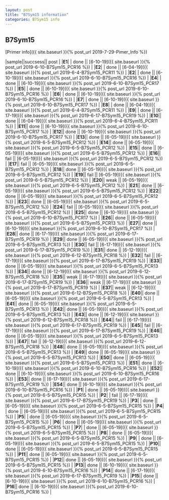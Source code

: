 ```yaml
---
layout: post
title: "B7Sym15 information"
categories: B7Sym15 info
---
```


## B7Sym15

[Primer info]({{ site.baseurl }}{% post_url 2019-7-29-Pimer_Info %})


|sample||succsess|| post |
|**E1**| | done || [6-10-19]({{ site.baseurl }}{% post_url 2019-6-10-B7Sym15_PCR16 %}) |
|**E2**| | done || [6-04-19]({{ site.baseurl }}{% post_url 2019-6-4-B7Sym15_PCR11 %}) |
|**E2**| | done || [6-10-19]({{ site.baseurl }}{% post_url 2019-6-10-B7Sym15_PCR16 %}) |
|**E4**| | done || [6-10-19]({{ site.baseurl }}{% post_url 2019-6-10-B7Sym15_PCR17 %}) |
|**E5**| | done || [6-10-19]({{ site.baseurl }}{% post_url 2019-6-10-B7Sym15_PCR16 %}) |
|**E6**| | done || [6-10-19]({{ site.baseurl }}{% post_url 2019-6-10-B7Sym15_PCR16 %}) |
|**E7**| | done || [6-10-19]({{ site.baseurl }}{% post_url 2019-6-10-B7Sym15_PCR17 %}) |
|**E8**| | done || [6-04-19]({{ site.baseurl }}{% post_url 2019-6-4-B7Sym15_PCR11 %}) |
|**E9**| | done || [6-17-19]({{ site.baseurl }}{% post_url 2019-6-17-B7Sym15_PCR19 %}) |
|**E10**|| done || [6-04-19]({{ site.baseurl }}{% post_url 2019-6-4-B7Sym15_PCR11 %}) |
|**E11**|| done || [6-10-19]({{ site.baseurl }}{% post_url 2019-6-10-B7Sym15_PCR17 %}) |
|**E12**|| done || [6-10-19]({{ site.baseurl }}{% post_url 2019-6-10-B7Sym15_PCR17 %}) |
|**E13**|| done || [6-05-19]({{ site.baseurl }}{% post_url 2019-6-5-B7Sym15_PCR12 %}) |
|**E14**|| done || [6-05-19]({{ site.baseurl }}{% post_url 2019-6-5-B7Sym15_PCR12 %}) |
|**E15**|| done || [6-05-19]({{ site.baseurl }}{% post_url 2019-6-5-B7Sym15_PCR12 %}) |
|**E16**|| fail || [6-05-19]({{ site.baseurl }}{% post_url 2019-6-5-B7Sym15_PCR12 %}) |
|**E17**|| fail || [6-05-19]({{ site.baseurl }}{% post_url 2019-6-5-B7Sym15_PCR12 %}) |
|**E18**|| done || [6-05-19]({{ site.baseurl }}{% post_url 2019-6-5-B7Sym15_PCR12 %}) |
|**E19**|| fail || [6-05-19]({{ site.baseurl }}{% post_url 2019-6-5-B7Sym15_PCR12 %}) |
|**E20**|| weak || [6-05-19]({{ site.baseurl }}{% post_url 2019-6-5-B7Sym15_PCR12 %}) |
|**E21**|| done || [6-05-19]({{ site.baseurl }}{% post_url 2019-6-5-B7Sym15_PCR12 %}) |
|**E22**|| done || [6-05-19]({{ site.baseurl }}{% post_url 2019-6-5-B7Sym15_PCR12 %}) |
|**E23**|| done || [6-05-19]({{ site.baseurl }}{% post_url 2019-6-5-B7Sym15_PCR12 %}) |
|**E24**|| fail || [6-05-19]({{ site.baseurl }}{% post_url 2019-6-5-B7Sym15_PCR12 %}) |
|**E25**|| done || [6-10-19]({{ site.baseurl }}{% post_url 2019-6-10-B7Sym15_PCR17 %}) |
|**E26**|| done || [6-05-19]({{ site.baseurl }}{% post_url 2019-6-5-B7Sym15_PCR13 %}) |
|**E27**|| done || [6-10-19]({{ site.baseurl }}{% post_url 2019-6-10-B7Sym15_PCR17 %}) |
|**E28**|| done || [6-17-19]({{ site.baseurl }}{% post_url 2019-6-17-B7Sym15_PCR19 %}) |
|**E29**|| done || [6-05-19]({{ site.baseurl }}{% post_url 2019-6-5-B7Sym15_PCR13 %}) |
|**E30**|| fail || [6-17-19]({{ site.baseurl }}{% post_url 2019-6-17-B7Sym15_PCR19 %}) |
|**E31**|| done || [6-12-19]({{ site.baseurl }}{% post_url 2019-6-12-B7Sym15_PCR18 %}) |
|**E32**|| fail || [6-17-19]({{ site.baseurl }}{% post_url 2019-6-17-B7Sym15_PCR19 %}) |
|**E33**|| done || [6-05-19]({{ site.baseurl }}{% post_url 2019-6-5-B7Sym15_PCR13 %}) |
|**E34**|| done || [6-12-19]({{ site.baseurl }}{% post_url 2019-6-12-B7Sym15_PCR18 %}) |
|**E35**|| weak || [6-17-19]({{ site.baseurl }}{% post_url 2019-6-17-B7Sym15_PCR19 %}) |
|**E36**|| weak || [6-17-19]({{ site.baseurl }}{% post_url 2019-6-17-B7Sym15_PCR19 %}) |
|**E37**|| weak || [6-12-19]({{ site.baseurl }}{% post_url 2019-6-12-B7Sym15_PCR18 %}) |
|**E40**|| done || [6-05-19]({{ site.baseurl }}{% post_url 2019-6-5-B7Sym15_PCR13 %}) |
|**E41**|| done || [6-05-19]({{ site.baseurl }}{% post_url 2019-6-5-B7Sym15_PCR13 %}) |
|**E42**|| done || [6-05-19]({{ site.baseurl }}{% post_url 2019-6-5-B7Sym15_PCR13 %}) |
|**E43**|| done || [6-12-19]({{ site.baseurl }}{% post_url 2019-6-12-B7Sym15_PCR18 %}) |
|**E44**|| fail || [6-17-19]({{ site.baseurl }}{% post_url 2019-6-17-B7Sym15_PCR19 %}) |
|**E45**|| fail || [6-17-19]({{ site.baseurl }}{% post_url 2019-6-17-B7Sym15_PCR19 %}) |
|**E46**|| done || [6-05-19]({{ site.baseurl }}{% post_url 2019-6-5-B7Sym15_PCR13 %}) |
|**E47**|| fail || [6-12-19]({{ site.baseurl }}{% post_url 2019-6-12-B7Sym15_PCR18 %}) |
|**E48**|| done || [6-05-19]({{ site.baseurl }}{% post_url 2019-6-5-B7Sym15_PCR13 %}) |
|**E49**|| done || [6-05-19]({{ site.baseurl }}{% post_url 2019-6-5-B7Sym15_PCR13 %}) |
|**E50**|| done || [6-05-19]({{ site.baseurl }}{% post_url 2019-6-5-B7Sym15_PCR13 %}) |
|**E51**|| done || [6-10-19]({{ site.baseurl }}{% post_url 2019-6-10-B7Sym15_PCR16 %}) |
|**E52**|| done || [6-10-19]({{ site.baseurl }}{% post_url 2019-6-10-B7Sym15_PCR16 %}) |
|**E53**|| done || [6-17-19]({{ site.baseurl }}{% post_url 2019-6-17-B7Sym15_PCR19 %}) |
|**E54**|| done || [6-10-19]({{ site.baseurl }}{% post_url 2019-6-10-B7Sym15_PCR16 %}) |
|**P1**| | done || [6-05-19]({{ site.baseurl }}{% post_url 2019-6-5-B7Sym15_PCR15 %}) |
|**P2**| | fail || [6-17-19]({{ site.baseurl }}{% post_url 2019-6-17-B7Sym15_PCR19 %}) |
|**P3**| | done || [6-05-19]({{ site.baseurl }}{% post_url 2019-6-5-B7Sym15_PCR15 %}) |
|**P4**| | done || [6-05-19]({{ site.baseurl }}{% post_url 2019-6-5-B7Sym15_PCR15 %}) |
|**P5**| | done || [6-05-19]({{ site.baseurl }}{% post_url 2019-6-5-B7Sym15_PCR15 %}) |
|**P6**| | done || [6-05-19]({{ site.baseurl }}{% post_url 2019-6-5-B7Sym15_PCR15 %}) |
|**P7**| | done || [6-05-19]({{ site.baseurl }}{% post_url 2019-6-5-B7Sym15_PCR15 %}) |
|**P8**| | done || [6-05-19]({{ site.baseurl }}{% post_url 2019-6-5-B7Sym15_PCR15 %}) |
|**P9**| | done || [6-05-19]({{ site.baseurl }}{% post_url 2019-6-5-B7Sym15_PCR15 %}) |
|**P10**|| done || [6-05-19]({{ site.baseurl }}{% post_url 2019-6-5-B7Sym15_PCR15 %}) |
|**P11**|| done || [6-05-19]({{ site.baseurl }}{% post_url 2019-6-5-B7Sym15_PCR15 %}) |
|**P12**|| done || [6-05-19]({{ site.baseurl }}{% post_url 2019-6-5-B7Sym15_PCR15 %}) |
|**P13**|| done || [6-10-19]({{ site.baseurl }}{% post_url 2019-6-10-B7Sym15_PCR16 %}) |
|**P14**|| done || [6-17-19]({{ site.baseurl }}{% post_url 2019-6-17-B7Sym15_PCR19 %}) |
|**P15**|| done || [6-10-19]({{ site.baseurl }}{% post_url 2019-6-10-B7Sym15_PCR16 %}) |
|**P16**|| done || [6-10-19]({{ site.baseurl }}{% post_url 2019-6-10-B7Sym15_PCR16 %}) |